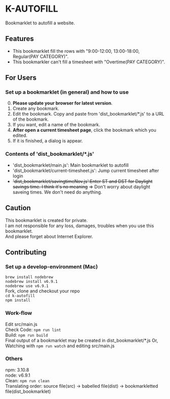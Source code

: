 K-AUTOFILL
====

Bookmarklet to autofill a website.

## Features
- This bookmarklet fill the rows with "9:00-12:00, 13:00-18:00, Regular(PAY CATEGORY)".  
- This bookmarkler can't fill a timesheet with "Overtime(PAY CATEGORY)".  

## For Users
### Set up a bookmarklet (in general) and how to use
0. **Please update your browser for latest version**.  
1. Create any bookmark.  
2. Edit the bookmark. Copy and paste from 'dist_bookmarklet/*.js' to a URL of the bookmark.  
3. If you want, edit a name of the bookmark.  
4. **After open a current timesheet page**, click the bookmark which you edited.   
5. If it is finished, a dialog is appear.  

### Contents of 'dist_bookmarklet/*.js'  
- 'dist_bookmarklet/main.js': Main bookmarklet to autofill  
- 'dist_bookmarklet/current-timesheet.js': Jump current timesheet after login  
- ~~'dist_bookmarklet/savingtimeNov.js':Enter ST and DST for Daylight savings time. I think it's no meaning~~
=> Don't worry about daylight saveing times. We don't need do anything.  

## Caution
This bookmarklet is created for private.  
I am not responsible for any loss, damages, troubles when you use this bookmarklet.  
And please forget about Internet Explorer.

## Contributing
### Set up a develop-environment (Mac)
`brew install nodebrew`  
`nodebrew install v6.9.1`  
`nodebrew use v6.9.1`  
Fork, clone and checkout your repo  
`cd k-autofill`  
`npm install`  
### Work-flow
Edit src/main.js  
Check Code: `npm run lint`  
Build: `npm run build`  
Final output of a bookmarklet may be created in dist_bookmarklet/*.js
Or, Watching with `npm run watch` and editing src/main.js  
### Others
npm: 3.10.8  
node: v6.9.1  
Clean: `npm run clean`  
Translating order: source file(src) -> babelled file(dist) -> bookmarkletted file(dist_bookmarklet)
